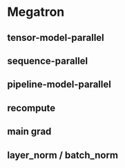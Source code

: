 # Megatron

## tensor-model-parallel

## sequence-parallel

## pipeline-model-parallel

## recompute

## main grad

## layer_norm / batch_norm
